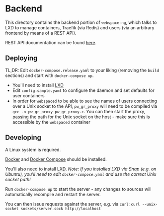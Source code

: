 # Backend
This directory contains the backend portion of `webspace-ng`, which talks to LXD to manage containers, Traefik (via
Redis) and users (via an arbitrary frontend by means of a REST API).

REST API documentation can be found [here](api.md).

## Deploying
TL;DR: Edit `docker-compose.release.yaml` to your liking (removing the `build` sections) and start with `docker-compose up`.

 - You'll need to install [LXD](https://linuxcontainers.org/lxd/)
 - Edit `config.sample.yaml` to configure the daemon and set defaults for user containers
 - In order for `webspaced` to be able to see the names of users connecting over a Unix socket to the API, `pw_gr_proxy`
will need to be compiled via `gcc -o pw_gr_proxy pw_gr_proxy.c`. You can then start the proxy, passing the path for the
Unix socket on the host - make sure this is accessible by the `webspaced` container

## Developing
A Linux system is required.

[Docker](https://docs.docker.com/install/) and [Docker Compose](https://docs.docker.com/compose/install/) should be
installed.

You'll also need to install [LXD](https://linuxcontainers.org/lxd/getting-started-cli/). _Note: If you installed LXD via
Snap (e.g. on Ubuntu), you'll need to edit `docker-compose.yaml` and use the correct Unix socket path!_

Run `docker-compose up` to start the server - any changes to sources will automatically recompile and restart the
server.

You can then issue requests against the server, e.g. via `curl`:
`curl --unix-socket sockets/server.sock http://localhost`
